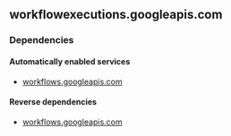 ## workflowexecutions.googleapis.com

### Dependencies

#### Automatically enabled services

* [workflows.googleapis.com](../workflows.googleapis.com/)

#### Reverse dependencies

* [workflows.googleapis.com](../workflows.googleapis.com/)
